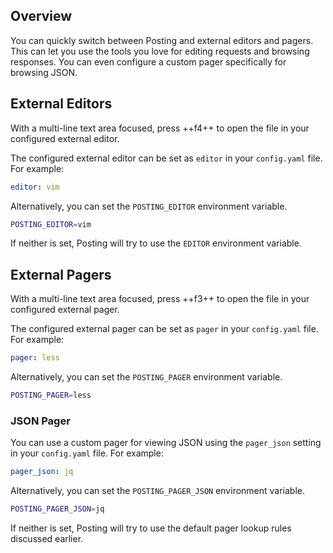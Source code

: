 ## Overview

You can quickly switch between Posting and external editors and pagers.
This can let you use the tools you love for editing requests and browsing responses.
You can even configure a custom pager specifically for browsing JSON.

## External Editors

With a multi-line text area focused, press ++f4++ to open the file in your
configured external editor.

The configured external editor can be set as `editor` in your `config.yaml`
file.
For example:

```yaml title="config.yaml"
editor: vim
```

Alternatively, you can set the `POSTING_EDITOR` environment variable.

```bash
POSTING_EDITOR=vim
```

If neither is set, Posting will try to use the `EDITOR` environment variable.

## External Pagers

With a multi-line text area focused, press ++f3++ to open the file in your
configured external pager.

The configured external pager can be set as `pager` in your `config.yaml`
file.
For example:

```yaml title="config.yaml"
pager: less
```

Alternatively, you can set the `POSTING_PAGER` environment variable.

```bash
POSTING_PAGER=less
```

### JSON Pager

You can use a custom pager for viewing JSON using the `pager_json` setting in
your `config.yaml` file.
For example:

```yaml title="config.yaml"
pager_json: jq
```

Alternatively, you can set the `POSTING_PAGER_JSON` environment variable.

```bash
POSTING_PAGER_JSON=jq
```

If neither is set, Posting will try to use the default pager lookup rules discussed earlier.
